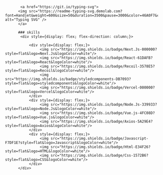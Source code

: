 




      
           <a href="https://git.io/typing-svg">
          <img src="https://readme-typing-svg.demolab.com?font=Handjet&weight=600&size=50&duration=3500&pause=3000&color=46A0F7&center=true&vCenter=true&width=435&height=100&lines=Hello%2C+I'm+miji+%F0%9F%99%82" alt="Typing SVG" />
          </a>
     
          ### skills
           <div style={display: flex; flex-direction: column;}>
       
               <div style={display: flex;}>
                    <img src="https://img.shields.io/badge/Next.Js-000000?style=flat&logo=Next.Js&logoColor=white"/>
                    <img src="https://img.shields.io/badge/React-61DAFB?style=flat&logo=React&logoColor=white"/>
                    <img src="https://img.shields.io/badge/Recoil-3578E5?style=flat&logo=Recoil&logoColor=white"/>
                    <img src="https://img.shields.io/badge/styledcomponents-DB7093?style=flat&logo=styledcomponents&logoColor=white"/>
                    <img src="https://img.shields.io/badge/Vercel-000000?style=flat&logo=Vercel&logoColor=white"/>
               </div>
               <div style={display: flex;}>
                    <img src="https://img.shields.io/badge/Node.Js-339933?style=flat&logo=Node.Js&logoColor=white"/>
                    <img src="https://img.shields.io/badge/Vue.js-4FC08D?style=flat&logo=Vue.js&logoColor=white"/>
                    <img src="https://img.shields.io/badge/Axios-5A29E4?style=flat&logo=Axios&logoColor=white"/>
               </div>
               <div style={display: flex;}>
                    <img src="https://img.shields.io/badge/Javascript-F7DF1E?style=flat&logo=Javascript&logoColor=white"/>
                    <img src="https://img.shields.io/badge/Html-E34F26?style=flat&logo=HTML&logoColor=white"/>
                    <img src="https://img.shields.io/badge/Css-1572B6?style=flat&logo=CSS&logoColor=white"/>
               </div>
          </div>



<!--
**miji7575/miji7575** is a ✨ _special_ ✨ repository because its `README.md` (this file) appears on your GitHub profile.

Here are some ideas to get you started:

- 🔭 I’m currently working on ...
- 🌱 I’m currently learning ...
- 👯 I’m looking to collaborate on ...
- 🤔 I’m looking for help with ...
- 💬 Ask me about ...
- 📫 How to reach me: ...
- 😄 Pronouns: ...
- ⚡ Fun fact: ...
-->

